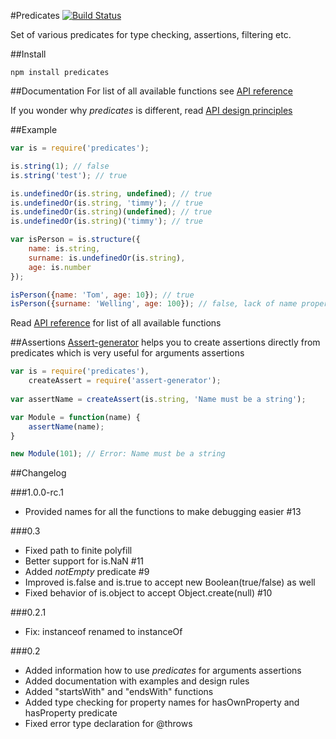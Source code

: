 #Predicates
[![Build Status](https://travis-ci.org/wookieb/predicates.svg)](https://travis-ci.org/wookieb/predicates)

Set of various predicates for type checking, assertions, filtering etc.

##Install
```
npm install predicates
```

##Documentation
For list of all available functions see [API reference](docs/api.md)

If you wonder why _predicates_ is different, read [API design principles](docs/design.md)

##Example

```js
var is = require('predicates');

is.string(1); // false
is.string('test'); // true

is.undefinedOr(is.string, undefined); // true
is.undefinedOr(is.string, 'timmy'); // true
is.undefinedOr(is.string)(undefined); // true
is.undefinedOr(is.string)('timmy'); // true

var isPerson = is.structure({
	name: is.string,
	surname: is.undefinedOr(is.string),
	age: is.number
});

isPerson({name: 'Tom', age: 10}); // true
isPerson({surname: 'Welling', age: 100}); // false, lack of name property
```
Read [API reference](docs/api.md) for list of all available functions

##Assertions
[Assert-generator](https://github.com/wookieb/assert-generator) helps you to create assertions directly from predicates which is very useful for arguments assertions

```js
var is = require('predicates'),
    createAssert = require('assert-generator');
    
var assertName = createAssert(is.string, 'Name must be a string');

var Module = function(name) {
    assertName(name);
}

new Module(101); // Error: Name must be a string
```

##Changelog

###1.0.0-rc.1
* Provided names for all the functions to make debugging easier #13

###0.3
* Fixed path to finite polyfill
* Better support for is.NaN #11
* Added _notEmpty_ predicate #9
* Improved is.false and is.true to accept new Boolean(true/false) as well
* Fixed behavior of is.object to accept Object.create(null) #10

###0.2.1
* Fix: instanceof renamed to instanceOf

###0.2
* Added information how to use _predicates_ for arguments assertions
* Added documentation with examples and design rules
* Added "startsWith" and "endsWith" functions
* Added type checking for property names for hasOwnProperty and hasProperty predicate
* Fixed error type declaration for @throws
